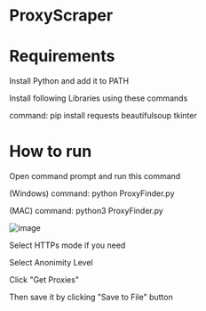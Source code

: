 # ProxyScraper

# Requirements

Install Python and add it to PATH

Install following Libraries using these commands

command: pip install requests beautifulsoup tkinter

# How to run

Open command prompt and run this command

(Windows) command: python ProxyFinder.py

(MAC) command: python3 ProxyFinder.py

![image](https://github.com/aliahsenofficial/ProxyScraper/assets/63590716/d0471e2b-cb1b-4c2e-a4f1-f3db55104ce3)

Select HTTPs mode if you need

Select Anonimity Level

Click "Get Proxies"

Then save it by clicking "Save to File" button
